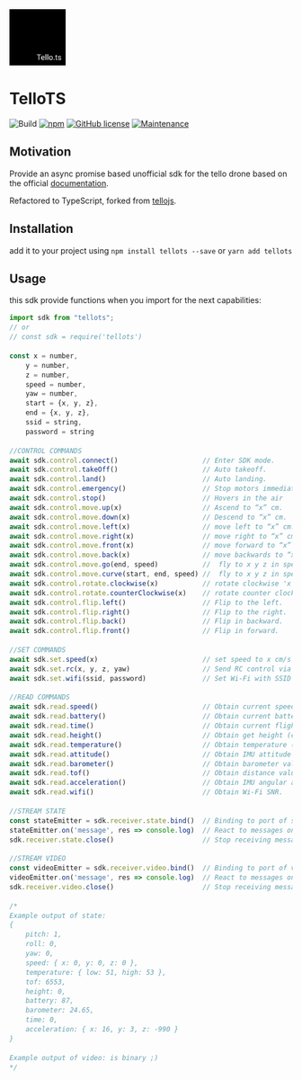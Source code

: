 <img width="100px" height="100px" src="./icon.svg" />

# TelloTS
![Build](https://github.com/0x77dev/tellots/workflows/Build/badge.svg)
[![npm](https://img.shields.io/npm/dt/tellots.svg)](https://github.com/0x77dev/tellots)
[![GitHub license](https://img.shields.io/github/license/0x77dev/tellots.svg)](https://github.com/kanekotic/tellojs/blob/master/LICENSE)
[![Maintenance](https://img.shields.io/badge/Maintained%3F-yes-green.svg)](https://GitHub.com/0x77dev/tellots/graphs/commit-activity)

## Motivation

Provide an async promise based unofficial sdk for the tello drone based on the official [documentation](https://dl-cdn.ryzerobotics.com/downloads/tello/20180910/Tello%20SDK%20Documentation%20EN_1.3.pdf).

Refactored to TypeScript, forked from [tellojs](https://github.com/kanekotic/tellojs).

## Installation

add it to your project using `npm install tellots --save` or `yarn add tellots`

## Usage

this sdk provide functions when you import for the next capabilities:

```js
import sdk from "tellots";
// or
// const sdk = require('tellots')

const x = number,
    y = number,
    z = number,
    speed = number,
    yaw = number,
    start = {x, y, z},
    end = {x, y, z},
    ssid = string,
    password = string

//CONTROL COMMANDS
await sdk.control.connect()                     // Enter SDK mode.
await sdk.control.takeOff()                     // Auto takeoff.
await sdk.control.land()                        // Auto landing.
await sdk.control.emergency()                   // Stop motors immediately
await sdk.control.stop()                        // Hovers in the air
await sdk.control.move.up(x)                    // Ascend to “x” cm.
await sdk.control.move.down(x)                  // Descend to “x” cm.
await sdk.control.move.left(x)                  // move left to “x” cm.
await sdk.control.move.right(x)                 // move right to “x” cm.
await sdk.control.move.front(x)                 // move forward to “x” cm.
await sdk.control.move.back(x)                  // move backwards to “x” cm.
await sdk.control.move.go(end, speed)           //  fly to x y z in speed (cm/s)
await sdk.control.move.curve(start, end, speed) //  fly to x y z in speed (cm/s)
await sdk.control.rotate.clockwise(x)           // rotate clockwise 'x' degrees.
await sdk.control.rotate.counterClockwise(x)    // rotate counter clockwise 'x' degrees.
await sdk.control.flip.left()                   // Flip to the left.
await sdk.control.flip.right()                  // Flip to the right.
await sdk.control.flip.back()                   // Flip in backward.
await sdk.control.flip.front()                  // Flip in forward.

//SET COMMANDS
await sdk.set.speed(x)                          // set speed to x cm/s
await sdk.set.rc(x, y, z, yaw)                  // Send RC control via four channels.
await sdk.set.wifi(ssid, password)              // Set Wi-Fi with SSID password

//READ COMMANDS
await sdk.read.speed()                          // Obtain current speed (cm/s).
await sdk.read.battery()                        // Obtain current battery percentage.
await sdk.read.time()                           // Obtain current flight time.
await sdk.read.height()                         // Obtain get height (cm)
await sdk.read.temperature()                    // Obtain temperature (°C)
await sdk.read.attitude()                       // Obtain IMU attitude data
await sdk.read.barometer()                      // Obtain barometer value (m)
await sdk.read.tof()                            // Obtain distance value from TOF（cm）
await sdk.read.acceleration()                   // Obtain IMU angular acceleration data (0.001g)
await sdk.read.wifi()                           // Obtain Wi-Fi SNR.

//STREAM STATE
const stateEmitter = sdk.receiver.state.bind()  // Binding to port of state
stateEmitter.on('message', res => console.log)  // React to messages on received
sdk.receiver.state.close()                      // Stop receiving messages

//STREAM VIDEO
const videoEmitter = sdk.receiver.video.bind()  // Binding to port of video
videoEmitter.on('message', res => console.log)  // React to messages on received
sdk.receiver.video.close()                      // Stop receiving messages

/*
Example output of state:
{ 
    pitch: 1,
    roll: 0,
    yaw: 0,
    speed: { x: 0, y: 0, z: 0 },
    temperature: { low: 51, high: 53 },
    tof: 6553,
    height: 0,
    battery: 87,
    barometer: 24.65,
    time: 0,
    acceleration: { x: 16, y: 3, z: -990 } 
}

Example output of video: is binary ;)
*/
```
